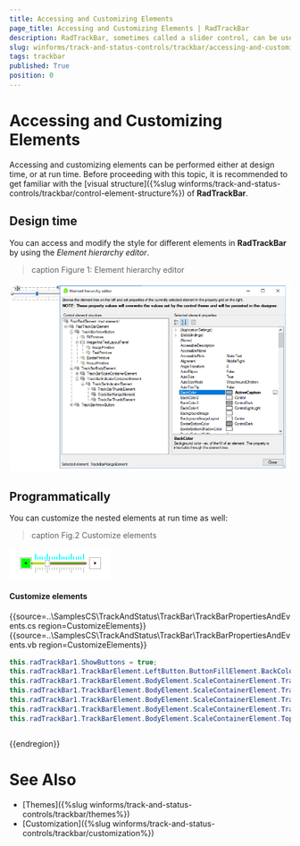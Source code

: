 ```yaml
---
title: Accessing and Customizing Elements
page_title: Accessing and Customizing Elements | RadTrackBar
description: RadTrackBar, sometimes called a slider control, can be used for navigating a large amount of information or for visually adjusting a numeric setting. 
slug: winforms/track-and-status-controls/trackbar/accessing-and-customizing-elements
tags: trackbar
published: True
position: 0 
---
```


# Accessing and Customizing Elements
 
Accessing and customizing elements can be performed either at design time, or at run time. Before proceeding with this topic, it is recommended to get familiar with the [visual structure]({%slug winforms/track-and-status-controls/trackbar/control-element-structure%}) of **RadTrackBar**.
      

## Design time

You can access and modify the style for different elements in **RadTrackBar** by using the *Element hierarchy editor*.

>caption Figure 1: Element hierarchy editor

![trackbar-accessing-and-customizing-elements 001](images/trackbar-accessing-and-customizing-elements001.png)

## Programmatically

You can customize the nested elements at run time as well:

>caption Fig.2 Customize elements

![trackbar-accessing-and-customizing-elements 002](images/trackbar-accessing-and-customizing-elements002.png)

#### Customize elements 

{{source=..\SamplesCS\TrackAndStatus\TrackBar\TrackBarPropertiesAndEvents.cs region=CustomizeElements}} 
{{source=..\SamplesCS\TrackAndStatus\TrackBar\TrackBarPropertiesAndEvents.vb region=CustomizeElements}} 

````C#
this.radTrackBar1.ShowButtons = true;
this.radTrackBar1.TrackBarElement.LeftButton.ButtonFillElement.BackColor = Color.Lime;
this.radTrackBar1.TrackBarElement.BodyElement.ScaleContainerElement.TrackBarLineElement.BackColor = Color.Lime;
this.radTrackBar1.TrackBarElement.BodyElement.ScaleContainerElement.TrackBarLineElement.BorderColor = Color.Red;
this.radTrackBar1.TrackBarElement.BodyElement.ScaleContainerElement.TrackBarLineElement.DrawBorder = true;
this.radTrackBar1.TrackBarElement.BodyElement.ScaleContainerElement.TrackBarLineElement.BorderGradientStyle = GradientStyles.Solid;
this.radTrackBar1.TrackBarElement.BodyElement.ScaleContainerElement.TopScaleElement.TickContainerElement.TickColor = Color.Aqua;

````
````VB.NET
````

{{endregion}}  

# See Also

* [Themes]({%slug winforms/track-and-status-controls/trackbar/themes%})	
* [Customization]({%slug winforms/track-and-status-controls/trackbar/customization%})	